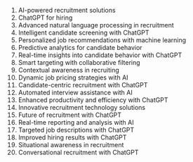 1. AI-powered recruitment solutions
2. ChatGPT for hiring
3. Advanced natural language processing in recruitment
4. Intelligent candidate screening with ChatGPT
5. Personalized job recommendations with machine learning
6. Predictive analytics for candidate behavior
7. Real-time insights into candidate behavior with ChatGPT
8. Smart targeting with collaborative filtering
9. Contextual awareness in recruiting
10. Dynamic job pricing strategies with AI
11. Candidate-centric recruitment with ChatGPT
12. Automated interview assistance with AI
13. Enhanced productivity and efficiency with ChatGPT
14. Innovative recruitment technology solutions
15. Future of recruitment with ChatGPT
16. Real-time reporting and analysis with AI
17. Targeted job descriptions with ChatGPT
18. Improved hiring results with ChatGPT
19. Situational awareness in recruitment
20. Conversational recruitment with ChatGPT
